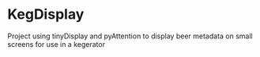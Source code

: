 # KegDisplay
Project using tinyDisplay and pyAttention to display beer metadata on small screens for use in a kegerator
